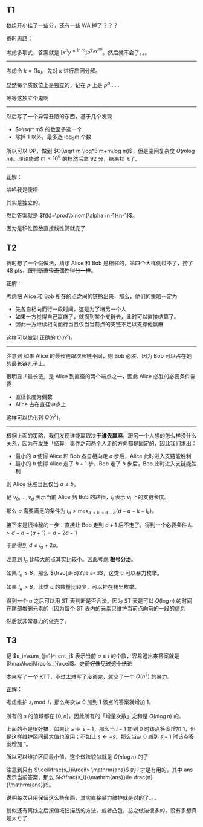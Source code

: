 ## T1

数组开小挂了一些分，还有一些 WA 掉了？？？

赛时思路：

考虑多项式，答案就是 $[x^ny^{\le \ln m}]e^{\sum xy^{\ln i}}$。然后就不会了。。。

---

考虑令 $k=\prod a_i$，先对 $k$ 进行质因分解。

显然每个质数位上是独立的，记在 $p$ 上是 $p^\alpha$……

等等这独立个鬼啊

---

然后写了一个异常丑陋的东西，基于几个发现

- $>\sqrt m$ 的数至多选一个
- 除掉 $1$ 以外，最多选 $\log_2 m$ 个数

所以可以 DP，做到 $O(\sqrt m \log^3 m+m\log m)$，但是空间复杂度 $O(m\log m)$。理论能过 $m\le 10^6$ 的档然后拿 $92$ 分，结果挂飞了。

---

正解：

哈哈我是傻呗

其实是独立的。

然后答案就是 $f(k)=\prod\binom{\alpha+n-1}{n-1}$。

因为是积性函数直接线性筛就完了


## T2

赛时想了一个假做法，猜想 Alice 和 Bob 是相邻的，第四个大样例过不了，捞了 48 pts，~~跟判断直径奇偶性得分一样~~。

正解：

考虑把 Alice 和 Bob 所在的点之间的链拎出来，那么，他们的策略一定为

- 先各自相向而行一段时间，这是为了堵另一个人
- 如果一方觉得自己赢麻了，就拐到某个支链去，此时可以直接结算了。
- 因此一方继续相向而行当且仅当当前点的支链不足以支撑他赢麻

这样可以做到 正确的 $O(n^3)$。

---

注意到 如果 Alice 的最长链跟次长链不同，则 Bob 必胜，因为 Bob 可以占在她的最长链儿子上。

很明显「最长链」是 Alice 到直径的两个端点之一，因此 Alice 必胜的必要条件需要

- 直径长度为偶数
- Alice 占在直径中点上

这样可以优化到 $O(n^2)$。

---

根据上面的策略，我们发现谁能赢取决于**谁先赢麻**，跟另一个人想的怎么样没什么关系，因为在发生「结算」事件之前两个人走的方向都是固定的，因此我们求出：

- 最小的 $a$ 使得 Alice 和 Bob 各自相向走 $a$ 步后，Alice 此时进入支链能胜利
- 最小的 $b$ 使得 Alice 走了 $b+1$ 步，Bob 走了 $b$ 步后，Bob 此时进入支链能胜利

则 Alice 获胜当且仅当 $a\le b$。

记 $v_0,\dots,v_d$ 表示当前 Alice 到 Bob 的路径，$l_i$ 表示 $v_i$ 上的支链长度。

那么 $a$ 需要满足的条件为 $l_a>\max_{a<k\le d-a} \{d-a-k+l_k\}$。

接下来是很神秘的一步：直接让 Bob 走到 $a+1$ 后不走了，得到一个必要条件 $l_a>d-a-(a+1)=d-2a-1$

于是得到 $d\le l_a+2a$。

注意到 $l_a$ 比较大的点其实比较小。因此考虑 **根号分治**。

如果 $l_a\le B$，那么 $\frac{d-B}2\le a<d$，这类 $a$ 可以暴力枚举。

如果 $l_a>B$，此类 $a$ 的数量比较少，可以挂在栈里枚举。

得到一个 $a$ 之后可以用 ST 表判断是否合法。因为 ST 表是可以 $O(\log n)$ 的时间在尾部增删元素的（因为每个 ST 表内的元素只维护当前点向前的一段的信息

然后就非常暴力的做完了。

## T3

记 $s_i=\sum_{j=1}^i cnt_j$ 表示当前 $a\le i$ 的个数，容易瞪出来答案就是 $\max\lceil\frac{s_i}i\rceil$。~~之前好像见过这个结论~~

本来写了一个 KTT，不过太难写了没调完，就交了一个 $O(n^2)$ 的暴力。

正解：

考虑维护 $s_i\bmod i$，那么每次从 $0$ 加到 $1$ 该点的答案就增加 $1$。

所有的 $s$ 的值域都在 $[0,n]$，因此所有的「增量次数」之和是 $O(n\log n)$ 的。

上面的不是很好搞，如果让 $s\gets s-1$，那么当 $i-1$ 加到 $0$ 时该点答案增加 $1$，但是这样维护区间最大值也没用；不如让 $s\gets -s$，那么当从 $0$ 减到 $s-1$ 时该点答案增加 $1$。

所以可以维护区间最小值，这个做法貌似就是 $O(n\log n)$ 的了

注意到只有 $\lceil\frac{s_i}i\rceil> \mathrm{ans}$ 的 $i$ 才是有用的，其中 ans 表示当前答案，那么 $i<\frac{s_i}{\mathrm{ans}}\le \frac{n}{\mathrm{ans}}$。

说明每次只用保留这么些东西，其实直接暴力维护就是对的了。。。

貌似还有离线之后按值域扫描线的方法，或者凸包，总之做法很多的，没有多想真是太亏了